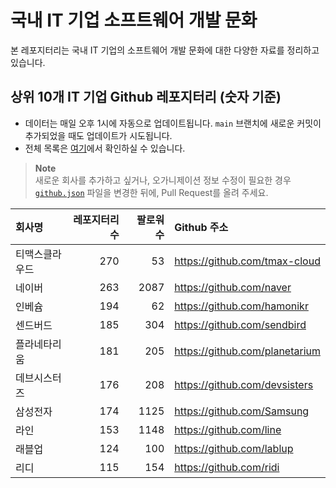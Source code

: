 # 국내 IT 기업 소프트웨어 개발 문화
본 레포지터리는 국내 IT 기업의 소프트웨어 개발 문화에 대한 다양한 자료를 정리하고 있습니다.

## 상위 10개 IT 기업 Github 레포지터리 (숫자 기준)

- 데이터는 매일 오후 1시에 자동으로 업데이트됩니다. `main` 브랜치에 새로운 커밋이 추가되었을 때도 업데이트가 시도됩니다.
- 전체 목록은 [여기](./github.md)에서 확인하실 수 있습니다.

> **Note**<br />
> 새로운 회사를 추가하고 싶거나, 오가니제이션 정보 수정이 필요한 경우 [`github.json`](./github.json) 파일을 변경한 뒤에, Pull Request를 올려 주세요.

<!-- MARKDOWN_TABLE(GITHUB): START -->

| **회사명** | **레포지터리 수** | **팔로워 수** | **Github 주소** |
|:---|---:|---:|:---|
| 티맥스클라우드 | 270 | 53 | https://github.com/tmax-cloud |
| 네이버 | 263 | 2087 | https://github.com/naver |
| 인베슘 | 194 | 62 | https://github.com/hamonikr |
| 센드버드 | 185 | 304 | https://github.com/sendbird |
| 플라네타리움 | 181 | 205 | https://github.com/planetarium |
| 데브시스터즈 | 176 | 208 | https://github.com/devsisters |
| 삼성전자 | 174 | 1125 | https://github.com/Samsung |
| 라인 | 153 | 1148 | https://github.com/line |
| 래블업 | 124 | 100 | https://github.com/lablup |
| 리디 | 115 | 154 | https://github.com/ridi |

<!-- MARKDOWN_TABLE(GITHUB): END -->
